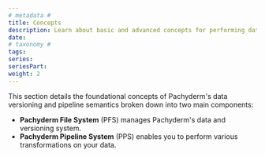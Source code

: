 ```yaml
---
# metadata # 
title: Concepts
description: Learn about basic and advanced concepts for performing data transformations with pipelines.
date: 
# taxonomy #
tags: 
series:
seriesPart:
weight: 2
--- 
```



This section details the foundational concepts of Pachyderm's data versioning and pipeline semantics broken down into two main components:

- **Pachyderm File System** (PFS) manages Pachyderm's data and versioning system.
- **Pachyderm Pipeline System** (PPS) enables you to perform various transformations on your data. 

